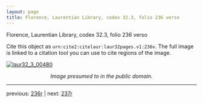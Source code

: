 ```yaml
---
layout: page
title: Florence, Laurentian Library, codex 32.3, folio 236 verso
---
```


Florence, Laurentian Library, codex 32.3, folio 236 verso

Cite this object as `urn:cite2:citelaur:laur32pages.v1:236v`.  The full image is linked to a citation tool you can use to cite regions of the image.

[![laur32_3_00480](http://www.homermultitext.org/iipsrv?IIIF=/project/homer/pyramidal/deepzoom/citelaur/laur32imgs/v1/laur32_3_00480.tif/full/800,/0/default.jpg)](http://www.homermultitext.org/ict2/?urn=urn:cite2:citelaur:laur32imgs.v1:laur32_3_00480) 

<p style="text-align: center; font-style: italic;">Image presumed to in the public domain.</p>

---

previous: [236r](../236r/) | next: [237r](../237r/)